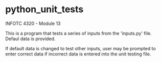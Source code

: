 # python_unit_tests
INFOTC 4320 - Module 13

This is a program that tests a series of inputs from the 'inputs.py' file. Defaul data is provided.

If default data is changed to test other inputs, user may be prompted to enter correct data if
incorrect data is entered into the unit testing file.

